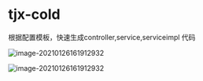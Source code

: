 # tjx-cold
根据配置模板，快速生成controller,service,serviceimpl 代码

![image-20210126161912932](https://image.chsgw.com/2021012677245224520119.gif)

![image-20210126161912932](https://image.chsgw.com/2021012688245224520119.gif)



